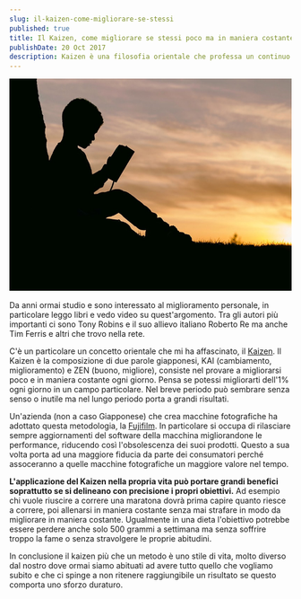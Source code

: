 ```yaml
---
slug: il-kaizen-come-migliorare-se-stessi
published: true
title: Il Kaizen, come migliorare se stessi poco ma in maniera costante
publishDate: 20 Oct 2017
description: Kaizen è una filosofia orientale che professa un continuo e costante miglioramento
---
```


![Kaizen](../assets/aaron-burden-kaizen.jpg)

Da anni ormai studio e sono interessato al miglioramento personale, in particolare leggo libri e vedo video su quest'argomento. Tra gli autori più importanti ci sono Tony Robins e il suo allievo italiano Roberto Re ma anche Tim Ferris e altri che trovo nella rete.

C'è un particolare un concetto orientale che mi ha affascinato, il [Kaizen](https://it.wikipedia.org/wiki/Kaizen). Il Kaizen è la composizione di due parole giapponesi, KAI (cambiamento, miglioramento) e ZEN (buono, migliore), consiste nel provare a migliorarsi poco e in maniera costante ogni giorno. Pensa se potessi migliorarti dell'1% ogni giorno in un campo particolare. Nel breve periodo può sembrare senza senso o inutile ma nel lungo periodo porta a grandi risultati.

Un'azienda (non a caso Giapponese) che crea macchine fotografiche ha adottato questa metodologia, la [Fujifilm](https://petapixel.com/2013/04/29/fujifilm-constant-improvement-and-the-philosophy-of-kaizen). In particolare si occupa di rilasciare sempre aggiornamenti del software della macchina migliorandone le performance, riducendo così l'obsolescenza dei suoi prodotti. Questo a sua volta porta ad una maggiore fiducia da parte dei consumatori perché assoceranno a quelle macchine fotografiche un maggiore valore nel tempo.

**L'applicazione del Kaizen nella propria vita può portare grandi benefici soprattutto se si delineano con precisione i propri obiettivi.** Ad esempio chi vuole riuscire a correre una maratona dovrà prima capire quanto riesce a correre, poi allenarsi in maniera costante senza mai strafare in modo da migliorare in maniera costante. Ugualmente in una dieta l'obiettivo potrebbe essere perdere anche solo 500 grammi a settimana ma senza soffrire troppo la fame o senza stravolgere le proprie abitudini.

In conclusione il kaizen più che un metodo è uno stile di vita, molto diverso dal nostro dove ormai siamo abituati ad avere tutto quello che vogliamo subito e che ci spinge a non ritenere raggiungibile un risultato se questo comporta uno sforzo duraturo.
